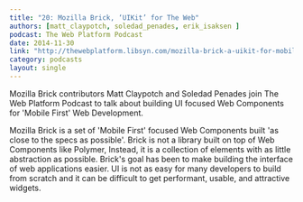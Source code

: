 ```yaml
---
title: "20: Mozilla Brick, ‘UIKit’ for The Web"
authors: [matt_claypotch, soledad_penades, erik_isaksen ]
podcast: The Web Platform Podcast
date: 2014-11-30
link: "http://thewebplatform.libsyn.com/mozilla-brick-a-uikit-for-mobile-first"
category: podcasts
layout: single
---
```


Mozilla Brick contributors Matt Claypotch and Soledad Penades join The Web Platform Podcast to talk about building
UI focused Web Components for 'Mobile First' Web Development.

<!-- Excerpt -->

Mozilla Brick is a set of 'Mobile First' focused Web Components built 'as close to the specs as possible'.
Brick is not a library built on top of Web Components like Polymer, Instead, it is a collection of elements with as
little abstraction as possible. Brick's goal has been to make building the interface of web
applications easier. UI is not as easy for many developers to build from scratch and it can be
difficult to get performant, usable, and attractive widgets.
